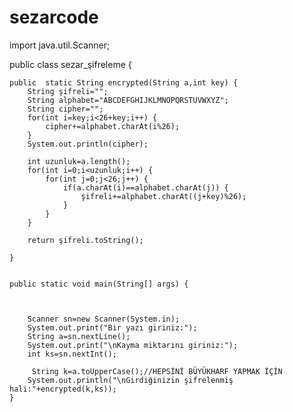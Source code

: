 # sezarcode

import java.util.Scanner;

public class sezar_şifreleme {

	public  static String encrypted(String a,int key) {
		String şifreli="";
		String alphabet="ABCDEFGHIJKLMNOPQRSTUVWXYZ";
		String cipher="";
		for(int i=key;i<26+key;i++) {
			cipher+=alphabet.charAt(i%26);
		}
		System.out.println(cipher);
		
		int uzunluk=a.length();
		for(int i=0;i<uzunluk;i++) {
			for(int j=0;j<26;j++) {
				if(a.charAt(i)==alphabet.charAt(j)) {
					şifreli+=alphabet.charAt((j+key)%26);
				}
			}
		}
		
		return şifreli.toString();
		
	}
	
	
	public static void main(String[] args) {
		
		
		
		Scanner sn=new Scanner(System.in);
		System.out.print("Bir yazı giriniz:");
		String a=sn.nextLine();
		System.out.print("\nKayma miktarını giriniz:");
		int ks=sn.nextInt();

		 String k=a.toUpperCase();//HEPSİNİ BÜYÜKHARF YAPMAK İÇİN
		System.out.println("\nGirdiğinizin şifrelenmiş hali:"+encrypted(k,ks));
	}
